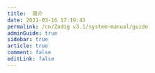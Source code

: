 ```yaml
---
title:  简介
date: 2021-03-16 17:19:43
permalink: /cn/Zadig v3.1/system-manual/guide
adminGuide: true
sidebar: true
article: true
comment: false
editLink: false
---
```


